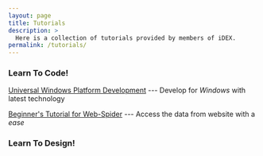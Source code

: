 ```yaml
---
layout: page
title: Tutorials
description: >
  Here is a collection of tutorials provided by members of iDEX.
permalink: /tutorials/
---
```


### Learn To Code!

[Universal Windows Platform Development](/uwp/) --- Develop for *Windows* with latest technology

[Beginner's Tutorial for Web-Spider](/spider/) --- Access the data from website with a *ease*

### Learn To Design!